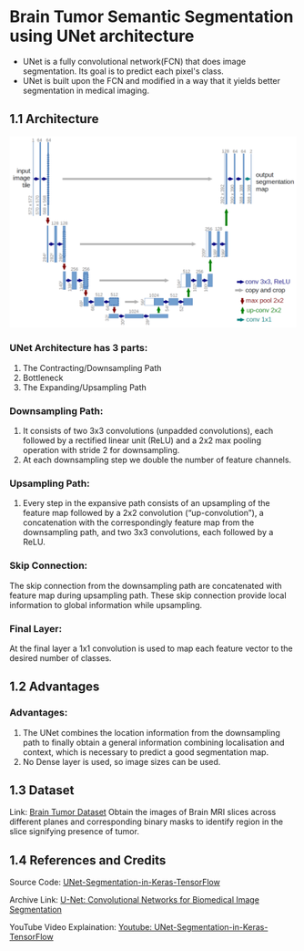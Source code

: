 # Brain Tumor Semantic Segmentation using UNet architecture

<ul>
<li>UNet is a fully convolutional network(FCN) that does image segmentation. Its goal is to predict each pixel's class.</li>
 
<li>UNet is built upon the FCN and modified in a way that it yields better segmentation in medical imaging.</li>
</ul>

## 1.1 Architecture

<img src="UNet/images/u-net-architecture.png"/>

<h3>UNet Architecture has 3 parts:</h3>
<ol>
    <li>The Contracting/Downsampling Path</li>
    <li>Bottleneck</li>
    <li>The Expanding/Upsampling Path</li>
</ol>

<h3>Downsampling Path: </h3> 
<ol>
    <li>It consists of two 3x3 convolutions (unpadded convolutions), each followed by a rectified linear unit (ReLU) and a 2x2 max pooling operation with stride 2 for downsampling.</li> 
    <li>At each downsampling step we double the number of feature channels.</li>
</ol>

<h3>Upsampling Path: </h3> 
<ol>
     <li> Every  step  in  the  expansive  path  consists  of  an  upsampling  of  the feature map followed by a 2x2 convolution (“up-convolution”), a concatenation with the correspondingly feature  map  from  the  downsampling  path,  and  two  3x3  convolutions,  each  followed by a ReLU.</li>
</ol>

<h3> Skip Connection: </h3>
The skip connection from the downsampling path are concatenated with feature map during upsampling path. These skip connection provide local information to global information while upsampling.

<h3> Final Layer: </h3>
At the final layer a 1x1 convolution is used to map each feature vector to the desired number of classes.

## 1.2 Advantages
<h3> Advantages: </h3>
<ol>
    <li>The UNet combines the location information from the downsampling path to finally obtain a general information combining localisation and context, which is necessary to predict a good segmentation map.</li>
    <li>No Dense layer is used, so image sizes can be used.</li>
</ol>

## 1.3 Dataset
Link: <a href="https://figshare.com/articles/brain_tumor_dataset/1512427/5">Brain Tumor Dataset</a>
Obtain the images of Brain MRI slices across different planes and corresponding binary masks to identify region in the slice signifying presence of tumor.

## 1.4 References and Credits
Source Code: <a href="https://github.com/nikhilroxtomar/UNet-Segmentation-in-Keras-TensorFlow">UNet-Segmentation-in-Keras-TensorFlow</a>

Archive Link: <a href="https://arxiv.org/abs/1505.04597">U-Net: Convolutional Networks for Biomedical Image Segmentation</a>

YouTube Video Explaination: <a href="https://youtu.be/M3EZS__Z_XE">Youtube: UNet-Segmentation-in-Keras-TensorFlow</a>
